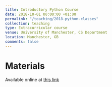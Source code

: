 ```yaml
---
title: Introductory Python Course
date: 2018-10-01 00:00:00 +01:00
permalink: "/teaching/2018-python-classes"
collection: teaching
type: Extracurricular course
venue: University of Manchester, CS Department
location: Manchester, GB
comments: false
---
```


Materials
======
Available online at [this link](https://python.afspies.com)